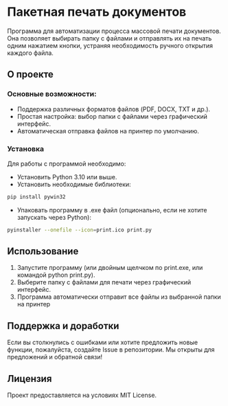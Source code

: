 # Пакетная печать документов

Программа для автоматизации процесса массовой печати документов. Она позволяет выбирать папку с файлами и отправлять их на печать одним нажатием кнопки, устраняя необходимость ручного открытия каждого файла.

## О проекте  

### Основные возможности:
- Поддержка различных форматов файлов (PDF, DOCX, TXT и др.).
- Простая настройка: выбор папки с файлами через графический интерфейс.
- Автоматическая отправка файлов на принтер по умолчанию.

### Установка

Для работы с программой необходимо:
- Установить Python 3.10 или выше.
- Установить необходимые библиотеки:
```bash
pip install pywin32
```
- Упаковать программу в .exe файл (опционально, если не хотите запускать через Python):
```bash
pyinstaller --onefile --icon=print.ico print.py
```

## Использование  

1. Запустите программу (или двойным щелчком по print.exe, или командой python print.py).
2. Выберите папку с файлами для печати через графический интерфейс.
3. Программа автоматически отправит все файлы из выбранной папки на принтер

## Поддержка и доработки

Если вы столкнулись с ошибками или хотите предложить новые функции, пожалуйста, создайте Issue в репозитории. Мы открыты для предложений и обратной связи!

## Лицензия

Проект предоставляется на условиях MIT License.

 
